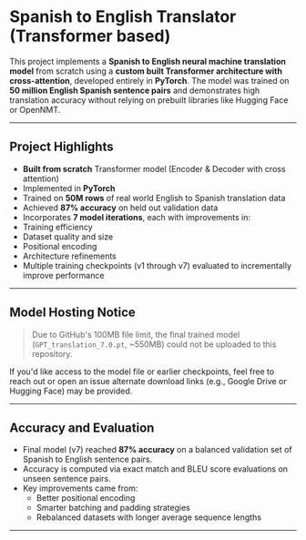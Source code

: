 # Spanish to English Translator (Transformer based)

This project implements a **Spanish to English neural machine translation model** from scratch using a **custom built Transformer architecture with cross-attention**, developed entirely in **PyTorch**. The model was trained on **50 million English Spanish sentence pairs** and demonstrates high translation accuracy without relying on prebuilt libraries like Hugging Face or OpenNMT.

---

## Project Highlights

- **Built from scratch** Transformer model (Encoder & Decoder with cross attention)
-  Implemented in **PyTorch**
-  Trained on **50M rows** of real world English to Spanish translation data
-  Achieved **87% accuracy** on held out validation data
-  Incorporates **7 model iterations**, each with improvements in:
  - Training efficiency
  - Dataset quality and size
  - Positional encoding
  - Architecture refinements
-  Multiple training checkpoints (v1 through v7) evaluated to incrementally improve performance

---

##  Model Hosting Notice

>  Due to GitHub's 100MB file limit, the final trained model (`GPT_translation_7.0.pt`, ~550MB) could not be uploaded to this repository.

If you'd like access to the model file or earlier checkpoints, feel free to reach out or open an issue alternate download links (e.g., Google Drive or Hugging Face) may be provided.

---

##  Accuracy and Evaluation

- Final model (v7) reached **87% accuracy** on a balanced validation set of Spanish to English sentence pairs.
- Accuracy is computed via exact match and BLEU score evaluations on unseen sentence pairs.
- Key improvements came from:
  - Better positional encoding
  - Smarter batching and padding strategies
  - Rebalanced datasets with longer average sequence lengths

---
